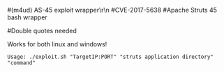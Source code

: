 #(m4ud) AS-45 exploit wrapper\r\n
#CVE-2017-5638
#Apache Struts 45 bash wrapper

#Double quotes needed

Works for both linux and windows!

    Usage: ./exploit.sh "TargetIP:PORT" "struts application directory" "command"
